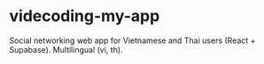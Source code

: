# videcoding-my-app
Social networking web app for Vietnamese and Thai users (React + Supabase). Multilingual (vi, th).
